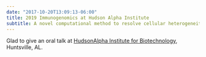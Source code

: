 ```yaml
---
date: "2017-10-20T13:09:13-06:00"
title: 2019 Immunogenomics at Hudson Alpha Institute
subtitle: A novel computational method to resolve cellular heterogeneity in disease tissues
---
```


Glad to give an oral talk at [HudsonAlpha Institute for Biotechnology](https://hudsonalpha.org/), Huntsville, AL.


